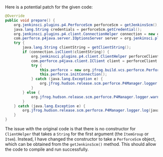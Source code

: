Here is a potential patch for the given code:
```java
@Override
public void prepare() {
    org.jenkinsci.plugins.p4.PerforceScm perforceScm = getJenkinsScm();
    java.lang.String credentials = perforceScm.getCredential();
    org.jenkinsci.plugins.p4.client.ConnectionHelper connection = new org.jenkinsci.plugins.p4.client.ConnectionHelper(perforceScm, credentials, buildListener);
    com.perforce.p4java.server.IOptionsServer server = org.jenkinsci.plugins.p4.client.ConnectionFactory.getConnection();
    try {
        java.lang.String clientString = getClientString();
        if (connection.isClient(clientString)) {
            org.jenkinsci.plugins.p4.client.ClientHelper perforceClient = new org.jenkinsci.plugins.p4.client.ClientHelper(perforceScm, credentials, buildListener, clientString, java.nio.charset.StandardCharsets.UTF_8.toString());
            com.perforce.p4java.client.IClient client = perforceClient.getClient();
            try {
                this.perforce = new org.jfrog.build.vcs.perforce.PerforceClient(server, client);
                this.perforce.initConnection();
            } catch (java.lang.Exception e) {
                org.jfrog.hudson.release.scm.perforce.P4Manager.logger.warning("Could not instantiate connection with PerforceClient: " + e.getMessage());
            }
        } else {
            org.jfrog.hudson.release.scm.perforce.P4Manager.logger.warning(("Client " + clientString) + " is not a valid client.");
        }
    } catch (java.lang.Exception e) {
        org.jfrog.hudson.release.scm.perforce.P4Manager.logger.log(java.util.logging.Level.FINE, "Error occurred: ", e);
    }
}
```
The issue with the original code is that there is no constructor for `ClientHelper` that takes a `String` for the first argument (the `ItemGroup` or `Item`). Instead, I have changed the constructor to take a `PerforceScm` object, which can be obtained from the `getJenkinsScm()` method. This should allow the code to compile and run successfully.
